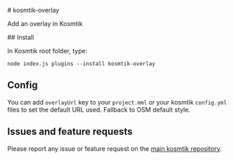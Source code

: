 # kosmtik-overlay

Add an overlay in Kosmtik

## Install

In Kosmtik root folder, type:

`node index.js plugins --install kosmtik-overlay`

## Config

You can add `overlayUrl` key to your `project.mml` or your kosmtik `config.yml`
files to set the default URL used. Fallback to OSM default style.

## Issues and feature requests

Please report any issue or feature request on the [main kosmtik repository](https://github.com/kosmtik/kosmtik/issues).
